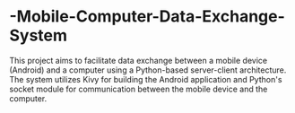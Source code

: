 # -Mobile-Computer-Data-Exchange-System
This project aims to facilitate data exchange between a mobile device (Android) and a computer using a Python-based server-client architecture. The system utilizes Kivy for building the Android application and Python's socket module for communication between the mobile device and the computer.
